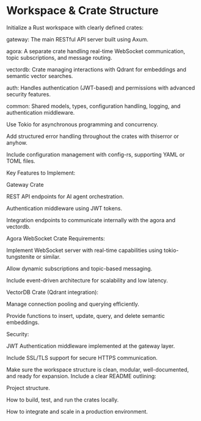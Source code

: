 # Workspace & Crate Structure

Initialize a Rust workspace with clearly defined crates:

gateway: The main RESTful API server built using Axum.

agora: A separate crate handling real-time WebSocket communication, topic subscriptions, and message routing.

vectordb: Crate managing interactions with Qdrant for embeddings and semantic vector searches.

auth: Handles authentication (JWT-based) and permissions with advanced security features.

common: Shared models, types, configuration handling, logging, and authentication middleware.

Use Tokio for asynchronous programming and concurrency.

Add structured error handling throughout the crates with thiserror or anyhow.

Include configuration management with config-rs, supporting YAML or TOML files.

Key Features to Implement:

Gateway Crate

REST API endpoints for AI agent orchestration.

Authentication middleware using JWT tokens.

Integration endpoints to communicate internally with the agora and vectordb.

Agora WebSocket Crate Requirements:

Implement WebSocket server with real-time capabilities using tokio-tungstenite or similar.

Allow dynamic subscriptions and topic-based messaging.

Include event-driven architecture for scalability and low latency.

VectorDB Crate (Qdrant integration):

Manage connection pooling and querying efficiently.

Provide functions to insert, update, query, and delete semantic embeddings.

Security:

JWT Authentication middleware implemented at the gateway layer.

Include SSL/TLS support for secure HTTPS communication.

Make sure the workspace structure is clean, modular, well-documented, and ready for expansion. Include a clear README outlining:

Project structure.

How to build, test, and run the crates locally.

How to integrate and scale in a production environment.
